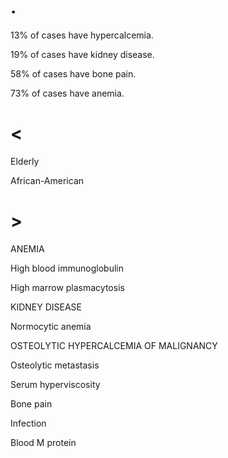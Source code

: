 # .

13% of cases have hypercalcemia.

19% of cases have kidney disease.

58% of cases have bone pain.

73% of cases have anemia.

# <

Elderly

African-American

# >

ANEMIA

High blood immunoglobulin

High marrow plasmacytosis

KIDNEY DISEASE

Normocytic anemia

OSTEOLYTIC HYPERCALCEMIA OF MALIGNANCY

Osteolytic metastasis

Serum hyperviscosity

Bone pain

Infection

Blood M protein
